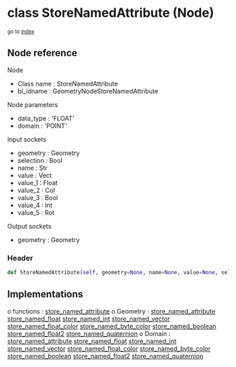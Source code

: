 # class StoreNamedAttribute (Node)

<sub>go to [index](/docs/index.md)</sub>

## Node reference

Node
 - Class name : StoreNamedAttribute
 - bl_idname : GeometryNodeStoreNamedAttribute

Node parameters
 - data_type : 'FLOAT'
 - domain : 'POINT'

Input sockets
 - geometry : Geometry
 - selection : Bool
 - name : Str
 - value : Vect
 - value_1 : Float
 - value_2 : Col
 - value_3 : Bool
 - value_4 : Int
 - value_5 : Rot

Output sockets
 - geometry : Geometry

### Header

``` python
def StoreNamedAttribute(self, geometry=None, name=None, value=None, selection=None, data_type='FLOAT', domain='POINT', node_label=None, node_color=None):
```

## Implementations

o functions : [store_named_attribute](#store_named_attribute)
o Geometry : [store_named_attribute](#store_named_attribute) [store_named_float](#store_named_float) [store_named_int](#store_named_int) [store_named_vector](#store_named_vector) [store_named_float_color](#store_named_float_color) [store_named_byte_color](#store_named_byte_color) [store_named_boolean](#store_named_boolean) [store_named_float2](#store_named_float2) [store_named_quaternion](#store_named_quaternion) 
o Domain : [store_named_attribute](#store_named_attribute) [store_named_float](#store_named_float) [store_named_int](#store_named_int) [store_named_vector](#store_named_vector) [store_named_float_color](#store_named_float_color) [store_named_byte_color](#store_named_byte_color) [store_named_boolean](#store_named_boolean) [store_named_float2](#store_named_float2) [store_named_quaternion](#store_named_quaternion) 

